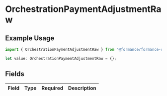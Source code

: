 # OrchestrationPaymentAdjustmentRaw

## Example Usage

```typescript
import { OrchestrationPaymentAdjustmentRaw } from "@formance/formance-sdk/sdk/models/shared";

let value: OrchestrationPaymentAdjustmentRaw = {};
```

## Fields

| Field       | Type        | Required    | Description |
| ----------- | ----------- | ----------- | ----------- |